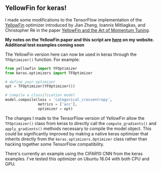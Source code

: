 ## YellowFin for keras!

I made some modifications to the TensorFlow implementation of the [YellowFin](https://github.com/JianGoForIt/YellowFin) optimizer introduced by Jian Zhang, Ioannis Mitliagkas, and Christopher Ré in the paper [YellowFin and the Art of Momentum Tuning](https://arxiv.org/abs/1706.03471).

**My notes on the YellowFin paper and this script are [here](http://nnormandin.com/science/2017/07/01/yellowfin.html) on my website. Additional test examples coming soon**

The YellowFin version here can now be used in keras through the `TFOptimizer()` function. For example:

```python
from yellowfin import YFOptimizer
from keras.optimizers import TFOptimizer

# define your optimizer
opt = TFOptimizer(YFOptimizer())

# compile a classification model
model.compoile(loss = 'categorical_crossentropy',
               metrics = ['acc'],
               optimizer = opt)
```

The changes I made to the TensorFlow version of YellowFin allow the `TFOptimizer()` class from keras to directly call the `compute_gradients()` and `apply_gradients()` methods necessary to compile the model object. This could be significantly improved by making a native keras optimizer that inherits directly from the `keras.optimizers.Optimizer` class rather than hacking together some TensorFlow compatibility.

There's currently an example using the CIFAR10 CNN from the keras examples. I've tested this optimizer on Ubuntu 16.04 with both CPU and GPU. 
